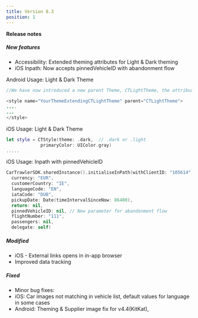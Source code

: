 ```yaml
---
title: Version 8.3
position: 1
---
```


**Release notes**

##### New features

* Accessibility: Extended theming attributes for Light & Dark theming
* iOS Inpath: Now accepts pinnedVehicleID with abandonment flow

Android Usage: Light & Dark Theme

```java
//We have now introduced a new parent Theme, CTLightTheme, the attriburtes are the same, but the text color gets inverted accordingly, due to the light theme being used.

<style name="YourThemeExtendingCTLightTheme" parent="CTLightTheme">
....
...
</style>
```

iOS Usage: Light & Dark Theme

```swift
let style = CTStyle(theme: .dark,  // .dark or .light
             primaryColor: UIColor.gray)
.....
```

iOS Usage: Inpath with pinnedVehicleID

```swift
CarTrawlerSDK.sharedInstance().initialiseInPath(withClientID: "105614",
  currency: "EUR",
  customerCountry: "IE",
  languageCode: "EN",
  iataCode: "DUB",
  pickupDate: Date(timeIntervalSinceNow: 86400),
  return: nil,
  pinnedVehicleID: nil, // New parameter for abandonment flow
  flightNumber: "111",
  passengers: nil,
  delegate: self)
```

##### Modified

* iOS - External links opens in in-app browser
* Improved data tracking

##### Fixed

* Minor bug fixes:
* iOS: Car images not matching in vehicle list, default values for language in some cases
* Android: Theming & Supplier image fix for v4.4(KitKat),